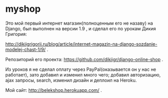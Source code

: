 # myshop
Это мой первый интернет магазин(полноценным его не назаву) на Django, был выполнен на версии 1.9 , и сделал его по урокам Дикия Григория: 

http://dikiigrigorii.ru/blog/article/internet-magazin-na-django-sozdanie-modelej-chast-1/9/ .

Репозиторий его проекта: https://github.com/dikiigr/django-online-shop . 

Из уроков я не сделал оплату через PayPal(оказывается он у нас не работает), зато добавил и изменил много чего; добавил авторизацию, ajax запросы, search,  изменил дизайн и деплоил на Heroku.

Мой сайт: http://belekshop.herokuapp.com/ .


